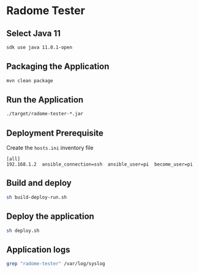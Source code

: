 # Radome Tester  

## Select Java 11  

```bash
sdk use java 11.0.1-open
```

## Packaging the Application  

```bash
mvn clean package
```

## Run the Application  

```bash
./target/radome-tester-*.jar
```

## Deployment Prerequisite  

Create the `hosts.ini` inventory file  

```
[all]
192.168.1.2  ansible_connection=ssh  ansible_user=pi  become_user=pi
```

## Build and deploy  

```bash
sh build-deploy-run.sh
```

## Deploy the application  

```bash
sh deploy.sh
```

## Application logs  

```bash
grep "radome-tester" /var/log/syslog
```